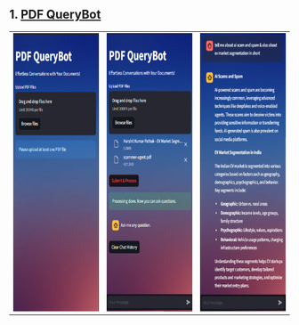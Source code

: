 ## 1. [PDF QueryBot](https://github.com/harshitpathak18/LLM-Projects/blob/main/PDF_Chat_Bot)
<table>
  <tr>
    <td><img src="https://github.com/harshitpathak18/LLM-Projects/blob/main/PDF_Chat_Bot/screenshots/1.png" alt="Screenshot 1" height="500" width="300"/></td>
    <td><img src="https://github.com/harshitpathak18/LLM-Projects/blob/main/PDF_Chat_Bot/screenshots/2.png" alt="Screenshot 2" height="500" width="300"/></td>
    <td><img src="https://github.com/harshitpathak18/LLM-Projects/blob/main/PDF_Chat_Bot/screenshots/3.png" alt="Screenshot 3" height="500" width="300"/></td>
  </tr>
</table>
